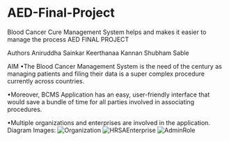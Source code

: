# AED-Final-Project
Blood Cancer Cure Management System helps and makes it easier to manage the process
AED FINAL PROJECT

Authors
Aniruddha Sainkar Keerthanaa Kannan Shubham Sable

AIM
•The Blood Cancer Management System is the need of the century as managing patients and filing their data is a super complex procedure currently across countries.

•Moreover, BCMS Application has an easy, user-friendly interface that would save a bundle of time for all parties involved in associating procedures.

•Multiple organizations and enterprises are involved in the application.
Diagram Images:
![Organization](https://user-images.githubusercontent.com/114868163/206963647-0a7696ea-e63a-4f3c-9f89-249e3a7b8585.png)
![HRSAEnterprise](https://user-images.githubusercontent.com/114868163/206963814-11ee8218-40ec-46e3-b8e7-f1b6bb7c7d6f.png)
![AdminRole](https://user-images.githubusercontent.com/114868163/206963853-06eb02c5-c741-44d2-b631-5527bc5d621d.png)




